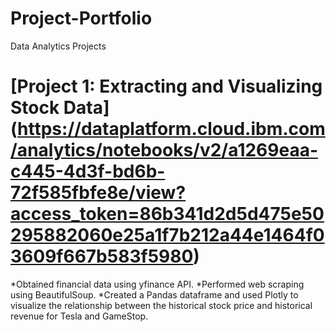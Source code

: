 # Project-Portfolio
Data Analytics Projects

# [Project 1: Extracting and Visualizing Stock Data] (https://dataplatform.cloud.ibm.com/analytics/notebooks/v2/a1269eaa-c445-4d3f-bd6b-72f585fbfe8e/view?access_token=86b341d2d5d475e50295882060e25a1f7b212a44e1464f03609f667b583f5980) 
*Obtained financial data using yfinance API.
*Performed web scraping using BeautifulSoup.
*Created a Pandas dataframe and used Plotly to visualize the relationship between the historical stock price and historical revenue for Tesla and GameStop.
